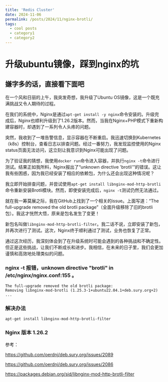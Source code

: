 ```yaml
---
title: 'Redis Cluster'
date: 2024-11-06
permalink: /posts/2024/11/nginx-brotli/
tags:
  - cool posts
  - category1
  - category2
---
```


# 升级ubuntu镜像，踩到nginx的坑

## 嫌字多的话，直接看下面吧

在一个风和日丽的上午，我突发奇想，我升级了Ubuntu OS镜像，这是一个既充满挑战又令人期待的过程。

在我们的系统中，Nginx是通过`apt-get install -y nginx`命令安装的。升级完成后，Nginx也顺利升级到了1.26.2版本。然而，当我在Nginx+PHP模式下重新构建容器时，却遇到了一系列令人头疼的问题。

突然，我收到了一堆告警信息，显示容器在不断重启。我迅速切换到Kubernetes（k8s）控制台，查看日志以排查问题。经过一番努力，我发现监控使用的Nginx status页面无法访问，这立刻让我意识到Nginx可能出现了问题。

为了验证我的猜想，我使用`docker run`命令进入容器，并执行`nginx -t`命令进行测试。结果正如我所料，Nginx报出了“unknown directive 'brotli'”的错误。这让我有些困惑，因为我已经安装了相应的依赖包，为什么还会出现这种情况呢？

我立即开始排查问题，并尝试使用`apt-get install libnginx-mod-http-brotli`命令重新安装Brotli模块。然而，即使安装完成后，`nginx -t`测试仍然无法通过。

就在我一筹莫展之际，我在GitHub上找到了一个相关的issue。上面写道：“The full-upgrade removed the old brotli package”（全面升级移除了旧的brotli包）。我这才恍然大悟，原来是包名发生了变更！

新包名叫做`libnginx-mod-http-brotli-filter`。我二话不说，立即安装了新包，并再次进行了测试。这次，Nginx终于顺利通过了测试，业务也恢复了正常。

通过这次经历，我深刻体会到了在升级系统时可能会遇到的各种挑战和不确定性。但正是这些挑战，让我们不断成长和进步。我相信，在未来的日子里，我们会更加谨慎和高效地处理类似的问题。

### nginx -t 报错，unknown directive "brotli" in /etc/nginx/nginx.conf:155 。

```
The full-upgrade removed the old brotli package:
Removing libnginx-mod-brotli (1.25.3-1+ubuntu22.04.1+deb.sury.org+2) ...
```

### 解决办法

```
apt-get install libnginx-mod-http-brotli-filter
```

### Nginx 版本  1.26.2

参考：

https://github.com/oerdnj/deb.sury.org/issues/2089

https://github.com/oerdnj/deb.sury.org/issues/2086

https://packages.debian.org/sid/libnginx-mod-http-brotli-filter